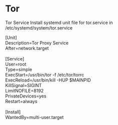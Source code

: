 # Tor
Tor Service
Install systemd unit file for tor.service in /etc/systemd/system/tor.service<br />

[Unit]<br />
Description=Tor Proxy Service<br />
After=network.target<br />
<br />
[Service]<br />
User=root<br />
Type=simple<br />
ExecStart=/usr/bin/tor -f /etc/tor/torrc<br />
ExecReload=/usr/bin/kill -HUP $MAINPID<br />
KillSignal=SIGINT<br />
LimitNOFILE=8192<br />
PrivateDevices=yes<br />
Restart=always<br />
<br />
[Install]<br />
WantedBy=multi-user.target<br />

